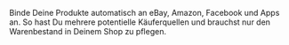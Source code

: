 Binde Deine Produkte automatisch an eBay, Amazon, Facebook und Apps an. So hast Du mehrere potentielle Käuferquellen und brauchst nur den Warenbestand in Deinem Shop zu pflegen.